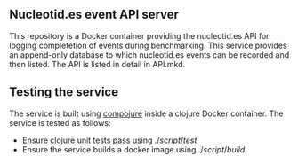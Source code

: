 ## Nucleotid.es event API server

This repository is a Docker container providing the nucleotid.es API for
logging completetion of events during benchmarking. This service provides an
append-only database to which nucleotid.es events can be recorded and then
listed. The API is listed in detail in API.mkd.

## Testing the service

The service is built using [compojure][] inside a clojure Docker container. The
service is tested as follows:

  * Ensure clojure unit tests pass using $./script/test$
  * Ensure the service builds a docker image using $./script/build$

[compojure]: https://github.com/weavejester/compojure
